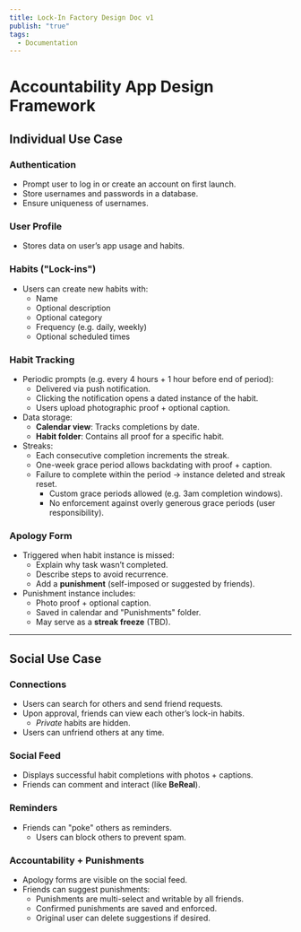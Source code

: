 ```yaml
---
title: Lock-In Factory Design Doc v1
publish: "true"
tags:
  - Documentation
---
```

# Accountability App Design Framework

## Individual Use Case

### Authentication
- Prompt user to log in or create an account on first launch.
- Store usernames and passwords in a database.
- Ensure uniqueness of usernames.

### User Profile
- Stores data on user’s app usage and habits.

### Habits ("Lock-ins")
- Users can create new habits with:
  - Name
  - Optional description
  - Optional category
  - Frequency (e.g. daily, weekly)
  - Optional scheduled times

### Habit Tracking
- Periodic prompts (e.g. every 4 hours + 1 hour before end of period):
  - Delivered via push notification.
  - Clicking the notification opens a dated instance of the habit.
  - Users upload photographic proof + optional caption.
- Data storage:
  - **Calendar view**: Tracks completions by date.
  - **Habit folder**: Contains all proof for a specific habit.
- Streaks:
  - Each consecutive completion increments the streak.
  - One-week grace period allows backdating with proof + caption.
  - Failure to complete within the period → instance deleted and streak reset.
    - Custom grace periods allowed (e.g. 3am completion windows).
    - No enforcement against overly generous grace periods (user responsibility).

### Apology Form
- Triggered when habit instance is missed:
  - Explain why task wasn’t completed.
  - Describe steps to avoid recurrence.
  - Add a **punishment** (self-imposed or suggested by friends).
- Punishment instance includes:
  - Photo proof + optional caption.
  - Saved in calendar and "Punishments" folder.
  - May serve as a **streak freeze** (TBD).

---

## Social Use Case

### Connections
- Users can search for others and send friend requests.
- Upon approval, friends can view each other’s lock-in habits.
  - *Private* habits are hidden.
- Users can unfriend others at any time.

### Social Feed
- Displays successful habit completions with photos + captions.
- Friends can comment and interact (like **BeReal**).

### Reminders
- Friends can "poke" others as reminders.
  - Users can block others to prevent spam.

### Accountability + Punishments
- Apology forms are visible on the social feed.
- Friends can suggest punishments:
  - Punishments are multi-select and writable by all friends.
  - Confirmed punishments are saved and enforced.
  - Original user can delete suggestions if desired.
